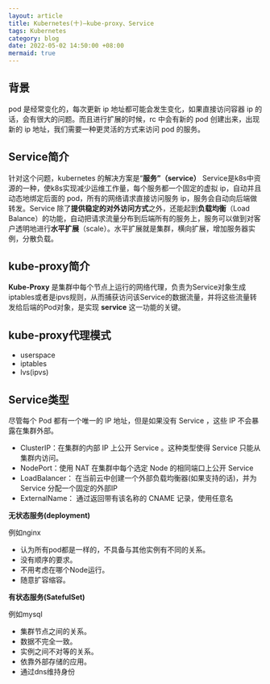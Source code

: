 ```yaml
---
layout: article
title: Kubernetes(十)—kube-proxy、Service
tags: Kubernetes
category: blog
date: 2022-05-02 14:50:00 +08:00
mermaid: true
---
```

## 背景
pod 是经常变化的，每次更新 ip 地址都可能会发生变化，如果直接访问容器 ip 的话，会有很大的问题。而且进行扩展的时候，rc 中会有新的 pod 创建出来，出现新的 ip 地址，我们需要一种更灵活的方式来访问 pod 的服务。

## Service简介

针对这个问题，kubernetes 的解决方案是“**服务”（service）** Service是k8s中资源的一种，使k8s实现减少运维工作量，每个服务都一个固定的虚拟 ip，自动并且动态地绑定后面的 pod，所有的网络请求直接访问服务 ip，服务会自动向后端做转发。Service 除了**提供稳定的对外访问方式**之外，还能起到**负载均衡**（Load Balance）的功能，自动把请求流量分布到后端所有的服务上，服务可以做到对客户透明地进行**水平扩展**（scale）。水平扩展就是集群，横向扩展，增加服务器实例，分散负载。

## kube-proxy简介
**Kube-Proxy** 是集群中每个节点上运行的网络代理，负责为Service对象生成iptables或者是ipvs规则，从而捕获访问该Service的数据流量，并将这些流量转发给后端的Pod对象，是实现 **service** 这一功能的关键。

## kube-proxy代理模式
- userspace
- iptables
- lvs(ipvs)
## Service类型
尽管每个 Pod 都有一个唯一的 IP 地址，但是如果没有 Service ，这些 IP 不会暴露在集群外部。

- ClusterIP：在集群的内部 IP 上公开 Service 。这种类型使得 Service 只能从集群内访问。
- NodePort：使用 NAT 在集群中每个选定 Node 的相同端口上公开 Service
- LoadBalancer： 在当前云中创建一个外部负载均衡器(如果支持的话)，并为 Service 分配一个固定的外部IP
- ExternalName： 通过返回带有该名称的 CNAME 记录，使用任意名

**无状态服务(deployment)**

例如nginx

- 认为所有pod都是一样的，不具备与其他实例有不同的关系。
- 没有顺序的要求。
- 不用考虑在哪个Node运行。
- 随意扩容缩容。

**有状态服务(SatefulSet)**

例如mysql

-  集群节点之间的关系。
- 数据不完全一致。
- 实例之间不对等的关系。
- 依靠外部存储的应用。
- 通过dns维持身份

